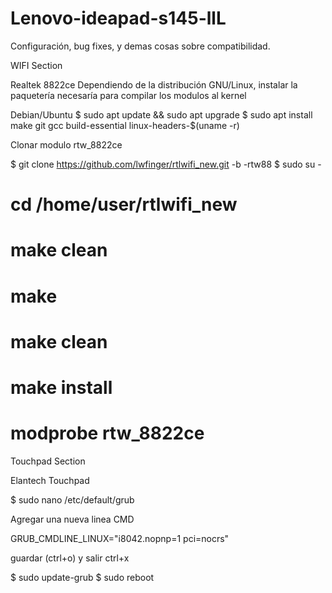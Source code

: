 # Lenovo-ideapad-s145-llL
Configuración, bug fixes, y demas cosas sobre compatibilidad.

WIFI Section 

Realtek 8822ce
Dependiendo de la distribución GNU/Linux, instalar la paquetería necesaría para compilar los modulos al kernel

Debian/Ubuntu
$ sudo apt update && sudo apt upgrade
$ sudo apt install make git gcc build-essential linux-headers-$(uname -r)

Clonar modulo rtw_8822ce

$ git clone https://github.com/lwfinger/rtlwifi_new.git -b -rtw88
$ sudo su -
# cd /home/user/rtlwifi_new
# make clean
# make 
# make clean
# make install
# modprobe rtw_8822ce

Touchpad Section

Elantech Touchpad

$ sudo nano /etc/default/grub

Agregar una nueva linea CMD

GRUB_CMDLINE_LINUX="i8042.nopnp=1 pci=nocrs"

guardar (ctrl+o) y salir ctrl+x

$ sudo update-grub
$ sudo reboot
